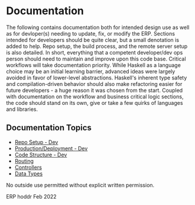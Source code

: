 # Documentation

The following contains documentation both for intended design use as well as for devloper(s)
needing to update, fix, or modify the ERP. Sections intended for
developers should be quite clear, but a small denotation is added to help. Repo setup, the build process, and the remote server
setup is also detailed. In short, everything that a
competent developer/dev ops person should need to maintain and improve upon this code base.
Critical workflows will take documentation priority. While Haskell as a language choice
may be an initial learning barrier, advanced ideas were largely avoided in favor of lower-level abstractions.
Haskell's inherent type safety and compilation-driven behavior should
also make refactoring easier for future developers - a huge reason it was chosen from the start.
Coupled with documentation on the workflow and business critical logic sections,
the code should stand on its own, give or take a few quirks of languages and libraries.

## Documentation Topics
- [Repo Setup - Dev](./repo_setup.md)
- [Production/Deployment - Dev](./prod_builds.md)
- [Code Structure - Dev](./code_structure.md)
- [Routing](./router.md)
- [Controllers](./controllers.md)
- [Data Types](./data_types.md)

No outside use permitted without explicit written permission.

ERP
hoddr Feb 2022

